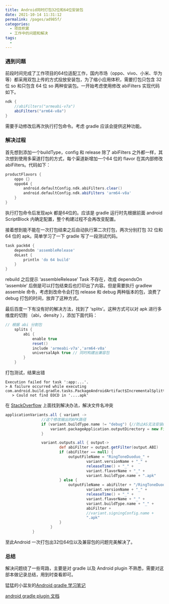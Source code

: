 ```yaml
---
title: Android同时打包32位和64位安装包
date: 2021-10-14 11:31:12
permalink: /pages/ad985f/
categories:
  - 项目积累
  - 工作中的问题和解决
tags:
  - 
---
```

### 遇到问题

前段时间完成了工作项目的64位适配工作，国内市场（oppo、vivo、小米、华为等）都采用双包上传的方式投放安装包，为了缩小应用体积，需要打包只包含 32 位 so 和只包含 64 位 so 两种安装包。一开始考虑使用修改 abiFilters 实现代码如下。

```groovy
ndk {
	//abiFilters("armeabi-v7a")
	abiFilters("arm64-v8a")
}
```

需要手动修改后再次执行打包命令。考虑 gradle 应该会提供这种功能。

### 解决过程

首先想到添加一个buildType，config 和 release 除了 abiFilters 之外都一样，其次想到使用多渠道打包的方式，每个渠道新增加一个64 位的 flavor 在其内部修改 abiFilters。代码如下：

```groovy
productFlavors {
    oppo {}
    oppo64 {
        android.defaultConfig.ndk.abiFilters.clear()
        android.defaultConfig.ndk.abiFilters 'arm64-v8a'
    }
}
```

执行打包命令后发现apk 都是64位的。应该是 gradle 运行时先根据前面 android ScriptBlock 内确定配置，整个构建过程不会再改变配置。

接着想到能不能在一次打包结束之后自动执行第二次打包，两次分别打包 32 位和 64 位的 apk。简单学习了一下 gradle 写了一段测试代码。

```groovy
task pack64 {
    dependsOn 'assembleRelease'
    doLast {
        println 'do 64 build'
    }
}
```

rebuild 之后提示 ‘assembleRelease’ Task 不存在，改成 dependsOn  ‘assemble’ 后倒是可以打包结束后也打印出了内容。但是需要执行 gradlew assemble 命令，考虑到改命令会打包 release 和 debug 两种版本的包，浪费了 debug 打包的时间，放弃了这种方式。

最后百度一下有没有好的解决方法，找到了 ‘splits’。这种方式可以对  apk 进行多维度的切割 （abi，density ），添加下面代码：

```groovy
// 根据 abi 分割包
    splits {
        abi {
            enable true
            reset()
            include 'armeabi-v7a','arm64-v8a'
            universalApk true // 同时构建出兼容包
        }
    }
```

打包测试，结果出错

```
Execution failed for task ':app:...'.
> A failure occurred while executing com.android.build.gradle.tasks.PackageAndroidArtifact$IncrementalSplitterRunnable
   > Could not find EOCD in '....apk'
```

在 [StackOverflow](https://stackoverflow.com/questions/64713716/error-could-not-find-eocd-after-adding-splits-in-android) 上面找到解决办法，解决文件名冲突

```groovy
applicationVariants.all { variant ->
                //这个修改输出的APK路径
                if (variant.buildType.name != "debug") {//防止AS无法安装debug包(apk)
                    variant.packageApplication.outputDirectory = new File(project.rootDir.absolutePath + "/apk")
                }

                variant.outputs.all { output->
                        def abiFilter = output.getFilter(output.ABI)
                        if (abiFilter == null) {
                            outputFileName = "RingToneDuoduo_" +
                                    variant.versionName + "_" +
                                    releaseTime() + "_" +
                                    variant.flavorName + "_" +
                                    variant.buildType.name + ".apk"
                        } else {
                            outputFileName = abiFilter + "/RingToneDuoduo_" +
                                    variant.versionName + "_" +
                                    releaseTime() + "_" +
                                    variant.flavorName + "_" +
                                    variant.buildType.name + "_" +
                                    abiFilter +
                                    //variant.signingConfig.name +
                                    ".apk"
                        }
                    }
            }
```

至此Android 一次打包出32位64位以及兼容包的问题完美解决了。

### 总结

解决问题绕了一些弯路，主要是对 gradle 以及 Android plugin 不熟悉，需要对这部本做记录总结，用到时查看即可。

猛猛的小盆友的[Android gradle 学习笔记](https://github.com/zincPower/GradleStudy)

[android gradle plugin 文档](https://developer.android.google.cn/studio/releases/gradle-plugin)
